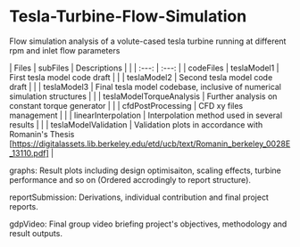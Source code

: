 # Tesla-Turbine-Flow-Simulation
Flow simulation analysis of a volute-cased tesla turbine running at different rpm and inlet flow parameters


| Files | subFiles | Descriptions |
|  | :---: | :---: |
| codeFiles | teslaModel1 | First tesla model code draft |
|  | teslaModel2 | Second tesla model code draft |
|  | teslaModel3 | Final tesla model codebase, inclusive of numerical simulation structures |
|  | teslaModelTorqueAnalysis | Further analysis on constant torque generator |
|  | cfdPostProcessing | CFD xy files management |
|  | linearInterpolation | Interpolation method used in several results |
|  | teslaModelValidation | Validation plots in accordance with Romanin's Thesis [https://digitalassets.lib.berkeley.edu/etd/ucb/text/Romanin_berkeley_0028E_13110.pdf] |


graphs: Result plots including design optimisaiton, scaling effects, turbine performance and so on (Ordered accrodingly to report structure).


reportSubmission: Derivations, individual contribution and final project reports.


gdpVideo: Final group video briefing project's objectives, methodology and result outputs.
